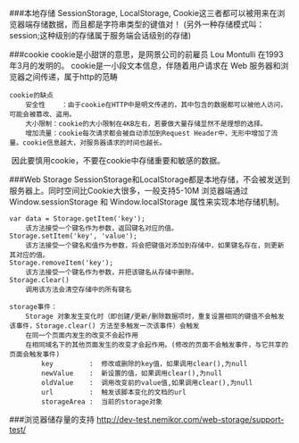 ###本地存储
	SessionStorage, LocalStorage, Cookie这三者都可以被用来在浏览器端存储数据，而且都是字符串类型的键值对！
	(另外一种存储模式叫：session;这种级别的存储属于服务端会话级别的存储)
	
###cookie
	cookie是小甜饼的意思，是网景公司的前雇员 Lou Montulli 在1993年3月的发明的。
	cookie是一小段文本信息，伴随着用户请求在 Web 服务器和浏览器之间传递，属于http的范畴
		
	cookie的缺点
		安全性    ：由于cookie在HTTP中是明文传递的，其中包含的数据都可以被他人访问，可能会被篡改、盗用。
		大小限制：cookie的大小限制在4KB左右，若要做大量存储显然不是理想的选择。
		增加流量：cookie每次请求都会被自动添加到Request Header中，无形中增加了流量。cookie信息越大，对服务器请求的时间也越长。
﻿				因此要慎用cookie，不要在cookie中存储重要和敏感的数据。

###Web Storage
	SessionStorage和LocalStorage都是本地存储，不会被发送到服务器上。同时空间比Cookie大很多，一般支持5-10M
	浏览器端通过 Window.sessionStorage 和 Window.localStorage 属性来实现本地存储机制。
	
	var data = Storage.getItem('key');
		该方法接受一个键名作为参数，返回键名对应的值。
	Storage.setItem('key', 'value');
		该方法接受一个键名和值作为参数，将会把键值对添加到存储中，如果键名存在，则更新其对应的值。
	Storage.removeItem('key');
		该方法接受一个键名作为参数，并把该键名从存储中删除。
	Storage.clear()
		调用该方法会清空存储中的所有键名
	
	storage事件：	
		Storage 对象发生变化时（即创建/更新/删除数据项时，重复设置相同的键值不会触发该事件，Storage.clear() 方法至多触发一次该事件）会触发
		在同一个页面内发生的改变不会起作用
		在相同域名下的其他页面发生的改变才会起作用。(修改的页面不会触发事件，与它共享的页面会触发事件)
			key 	    :  修改或删除的key值，如果调用clear(),为null
			newValue    :  新设置的值，如果调用clear(),为null
			oldValue    :  调用改变前的value值,如果调用clear(),为null
			url         :  触发该脚本变化的文档的url
			storageArea :  当前的storage对象

	
		
###浏览器储存量的支持
	http://dev-test.nemikor.com/web-storage/support-test/
		
	